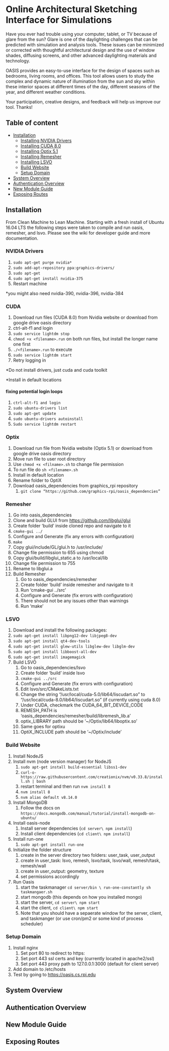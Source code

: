 Online Architectural Sketching Interface for Simulations
======================

Have you ever had trouble using your computer, tablet, or TV because of glare from the sun? Glare is one of the daylighting challenges that can be predicted with simulation and analysis tools. These issues can be minimized or corrected with thoughtful architectural design and the use of window shades, diffusing screens, and other advanced daylighting materials and technology.

OASIS provides an easy-to-use interface for the design of spaces such as bedrooms, living rooms, and offices. This tool allows users to study the complex and dynamic nature of illumination from the sun and sky within these interior spaces at different times of the day, different seasons of the year, and different weather conditions.

Your participation, creative designs, and feedback will help us improve our tool. Thanks!

## Table of content

- [Installation](#installation)
    - [Installing NVIDIA Drivers](#nvidia-drivers)
    - [Installing CUDA 8.0](#cuda)
    - [Installing Optix 5.1](#optix)
    - [Installing Remesher](#remesher)
    - [Installing LSVO](#lsvo)
    - [Build Website](#build-website)
    - [Setup Domain](#setup-domain)
- [System Overview](#system-overview)
- [Authentication Overview](#authentication-overview)
- [New Module Guide](#new-module-guide)
- [Exposing Routes](#exposing-routes)

    
## Installation

From Clean Machine to Lean Machine. Starting with a fresh install of Ubuntu 16.04 LTS the following steps were taken to compile and run oasis, remesher, and lsvo. Please see the wiki for developer guide and more documentation.

### NVIDIA Drivers
1.  `sudo apt-get purge nvidia*`
1.  `sudo add-apt-repository ppa:graphics-drivers/`
1.  `sudo apt-get`
1.  `sudo apt-get install nvidia-375`
1. Restart machine

*you might also need nvidia-390, nvidia-396, nvidia-384

### CUDA
1. Download run files (CUDA 8.0) from Nvidia website or download from google drive oasis directory
1. ctrl-alt-f1 and login 
1. `sudo service lightdm stop`
1. `chmod +x <filename>.run` on both run files, but install the longer name one first
1. `./<filename>.run` to execute
1. `sudo service lightdm start`
1. Retry logging in

*Do not install drivers, just cuda and cuda toolkit

*Install in default locations

#### fixing potential login loops

1. `ctrl-alt-f1 and login`
1. `sudo ubuntu-drivers list`   
1. `sudo apt-get update` 
1. `sudo ubuntu-drivers autoinstall `    
1. `Sudo service lightdm restart`

### Optix
1. Download run file from Nvidia website (Optix 5.1) or download from google drive oasis directory
1. Move run file to user root directory
1. Use `chmod +x <filname>.sh` to change file permission
1. To run file do `sh <filename>.sh`
1. Install in default location
1. Rename folder to OptiX
1. Download oasis_dependencies from graphics_rpi repository
    1. `git clone “https://github.com/graphics-rpi/oasis_dependencies”`

### Remesher
1. Go into oasis_dependencies
1. Clone and build GLUI  from https://github.com/libglui/glui
1. Create folder ‘build’ inside cloned repo and navigate to it
1. `cmake-gui ../`
1. Configure and Generate (fix any errors with configuration)
1. `make`
1. Copy glui/include/GL/glui.h to /usr/include/
1. Change file permission to 655 using chmod
1. Copy glui/build/libglui_static.a to /usr/local/lib
1. Change file permission to 755
1. Rename to libglui.a
1. Build Remesher 
    1. Go to oasis_dependencies/remesher
    1. Create folder ‘build’ inside remesher and navigate to it
    1. Run ‘cmake-gui ../src’
    1. Configure and Generate (fix errors with configuration)
    1. There should not be any issues other than warnings
    1. Run ‘make’

### LSVO
1. Download and install the following packages:
1. `sudo apt-get install libpng12-dev libjpeg8-dev`
1. `sudo apt-get install qt4-dev-tools`
1. `sudo apt-get install glew-utils libglew-dev libglm-dev`    
1. `sudo apt-get install libboost-all-dev`
1. `sudo apt-get install imagemagick`
1. Build LSVO
    1. Go to oasis_dependencies/lsvo 
    1. Create folder ‘build’ inside lsvo
    1. `cmake-gui ../src`
    1. Configure and Generate (fix errors with configuration)
    1. Edit lsvo/src/CMakeLists.txt
    1. Change the string “/usr/local/cuda-5.0/lib64/liscudart.so” to “/usr/local/cuda-8.0/lib64/liscudart.so” (if currently using cuda 8.0)
    1. Under CUDA, checkmark the CUDA_64_BIT_DEVICE_CODE
    1. REMESH_PATH is ‘oasis_dependencies/remesher/build/libremesh_lib.a’
    1. optix_LIBRARY path should be ‘~/Optix/lib64/liboptix.so’
    1. Same goes for optixu
    1. OptiX_INCLUDE path should be ‘~/Optix/include’

### Build Website
1. Install NodeJS
1. Install nvm (node version manager) for NodeJS 
    1. `sudo apt-get install build-essential libss1-dev`
    1. `curl-o-https://raw.githubusercontent.com/creationix/nvm/v0.33.8/install.sh | bash`
    1. restart terminal and then run `nvm install 8`
    1. `nvm install 8`
    1. `nvm alias default v8.14.0`
1. Install MongoDB 
    1. Follow the docs on `https://docs.mongodb.com/manual/tutorial/install-mongodb-on-ubuntu/`
1. Install oasis-node
    1. Install server dependencies (`cd server\ npm install`)
    1. Install client dependencies (`cd client\ npm install`)
1. Install run-one
    1. `sudo apt-get install run-one`
1. Initialize the folder structure 
    1. create in the server directory two folders: user_task, user_output
    1. create in user_task: lsvo, remesh, lsvo/task, lsvo/wall, remesh/task, remesh/wall
    1. create in user_output: geometry, texture
    1. set permissions accordingly
1. Run Oasis
    1. start the taskmanager `cd server/bin \ run-one-constantly sh taskmangaer.sh`
    1. start mongodb (this depends on how you installed mongo)
    1. start the server, `cd server\ npm start`
    1. start the client, `cd client\ npm start`
    1. Note that you should have a sepaerate window for the server, client, and taskmanger (or use cron/pm2 or some kind of process scheduler)
    
### Setup Domain
1. Install nginx
    1. Set port 80 to redirect to https:
    1. Set port 443 ssl certs and key (currently located in apache2/ssl)
    1. Set port 443 proxy path to 127.0.0.1:3000 (default for client server)
1. Add domain to /etc/hosts
1. Test by going to https://oasis.cs.rpi.edu

## System Overview

## Authentication Overview

## New Module Guide

## Exposing Routes

